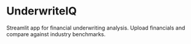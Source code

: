 # UnderwriteIQ

Streamlit app for financial underwriting analysis. Upload financials and compare against industry benchmarks.